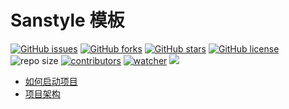 # Sanstyle 模板

[![GitHub issues](https://img.shields.io/github/issues/daobook/git-book)](https://github.com/daobook/git-book/issues) [![GitHub forks](https://img.shields.io/github/forks/daobook/git-book)](https://github.com/daobook/git-book/network) [![GitHub stars](https://img.shields.io/github/stars/daobook/git-book)](https://github.com/daobook/git-book/stargazers) [![GitHub license](https://img.shields.io/github/license/daobook/git-book)](https://github.com/daobook/git-book/blob/main/LICENSE)  ![repo size](https://img.shields.io/github/repo-size/daobook/git-book.svg) [![contributors](https://img.shields.io/github/contributors/daobook/git-book.svg)](https://github.com/daobook/git-book/graphs/contributors) [![watcher](https://img.shields.io/github/watchers/daobook/git-book.svg)](https://github.com/daobook/git-book/watchers) ![](https://github.com/daobook/git-book/actions/workflows/docs.yml/badge.svg)

- [如何启动项目](about:how)
- [项目架构](about:architecture)
